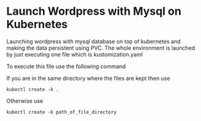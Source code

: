 # Launch Wordpress with Mysql on Kubernetes
Launching wordpress with mysql database on top of kubernetes and making the data persistent using PVC. The whole environment is launched by just executing one file which is kustomization.yaml

To execute this file use the following command

If you are in the same directory where the files are kept then use

    kubectl create -k .
    
Otherwise use

    kubectl create -k path_of_file_directory
